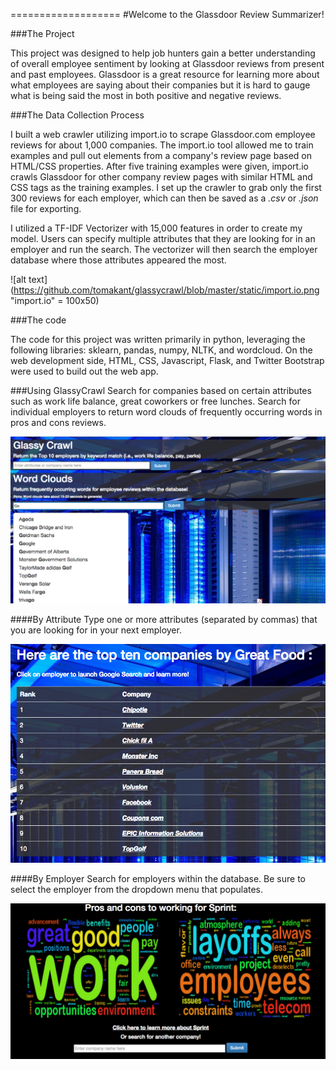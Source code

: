 ===================
#Welcome to the Glassdoor Review Summarizer!

###The Project

This project was designed to help job hunters gain a better understanding of overall employee sentiment by looking at Glassdoor reviews from present and past employees. Glassdoor is a great resource for learning more about what employees are saying about their companies but it is hard to gauge what is being said the most in both positive and negative reviews. 

###The Data Collection Process

I built a web crawler utilizing import.io to scrape Glassdoor.com employee reviews for about 1,000 companies. The import.io tool allowed me to train examples and pull out elements from a company's review page based on HTML/CSS properties. After five training examples were given, import.io crawls Glassdoor for other company review pages with similar HTML and CSS tags as the training examples. I set up the crawler to grab only the first 300 reviews for each employer, which can then be saved as a *.csv* or _.json_ file for exporting. 

I utilized a TF-IDF Vectorizer with 15,000 features in order to create my model. Users can specify multiple attributes that they are looking for in an employer and run the search. The vectorizer will then search the employer database where those attributes appeared the most. 

![alt text](https://github.com/tomakant/glassycrawl/blob/master/static/import.io.png "import.io" = 100x50)

###The code

The code for this project was written primarily in python, leveraging the following libraries: sklearn, pandas, numpy, NLTK, and wordcloud. On the web development side, HTML, CSS, Javascript, Flask, and Twitter Bootstrap were used to build out the web app. 

###Using GlassyCrawl
Search for companies based on certain attributes such as work life balance, great coworkers or free lunches. Search for individual employers to return word clouds of frequently occurring words in pros and cons reviews.

![alt text](https://github.com/tomakant/glassycrawl/blob/master/static/_images/web_app.png "WebApp")


####By Attribute
Type one or more attributes (separated by commas) that you are looking for in your next employer.

![alt text](https://github.com/tomakant/glassycrawl/blob/master/static/_images/attributes.png "Attributes")


####By Employer
Search for employers within the database. Be sure to select the employer from the dropdown menu that populates.


![alt text](https://github.com/tomakant/glassycrawl/blob/master/static/_images/pros_cons.png "ProsCons")

